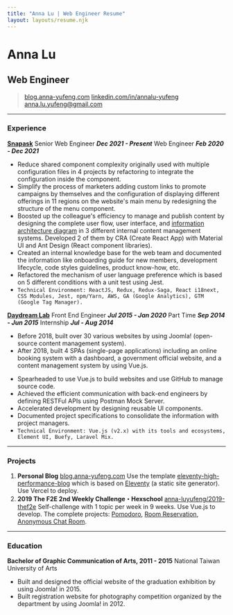 ```yaml
---
title: "Anna Lu | Web Engineer Resume"
layout: layouts/resume.njk
---
```


# Anna Lu

## Web Engineer

> [blog.anna-yufeng.com](https://blog.anna-yufeng.com/) 
> [linkedin.com/in/annalu-yufeng](https://www.linkedin.com/in/annalu-yufeng/) 
> [anna.lu.yufeng@gmail.com](mailto:anna.lu.yufeng@gmail.com)

----

### Experience

[**Snapask**](https://snapask.com) 
Senior Web Engineer *__Dec 2021 - Present__*
Web Engineer *__Feb 2020 - Dec 2021__* 

- Reduce shared component complexity originally used with multiple configuration files in 4 projects by refactoring to  integrate the configuration inside the component.
- Simplify the process of marketers adding custom links to promote campaigns by themselves and the configuration of displaying different offerings in 11 regions on the website's main menu by redesigning the structure of the menu component.
- Boosted up the colleague's efficiency to manage and publish content by designing the complete user flow, user interface, and [information architecture diagram](https://uub8n0.axshare.com/) in 3 different internal content management systems. Developed 2 of them by CRA (Create React App) with Material UI and Ant Design (React component libraries).
- Created an internal knowledge base for the web team and documented the information like onboarding guide for new members, development lifecycle, code styles guidelines, product know-how, etc.
- Refactored the mechanism of user language preference which is based on 5 different conditions with a unit test using Jest.
- `Technical Environment: ReactJS, Redux, Redux-Saga, React i18next, CSS Modules, Jest, npm/Yarn, AWS, GA (Google Analytics), GTM (Google Tag Manager).`

[**Daydream Lab**](https://www.daydream-lab.com) 
Front End Engineer *__Jul 2015 - Jan 2020__*
Part Time *__Sep 2014 - Jun 2015__*
Internship	*__Jul - Aug 2014__*

* Before 2018, built over 30 various websites by using Joomla! (open-source content management system).
* After 2018, built 4 SPAs (single-page applications) including an online booking system with a dashboard, a government official website, and a content management system by using Vue.js.

- Spearheaded to use Vue.js to build websites and use GitHub to manage source code.
- Achieved the efficient communication with back-end engineers by defining RESTFul APIs using Postman Mock Server.
- Accelerated development by designing reusable UI components.
- Documented project specifications to consolidate the information with project managers.
- `Technical Environment: Vue.js (v2.x) with its tools and ecosystems, Element UI, Buefy, Laravel Mix.`

---

### Projects

1. **Personal Blog**
   [blog.anna-yufeng.com](https://blog.anna-yufeng.com/)
   Use the template [eleventy-high-performance-blog](https://www.industrialempathy.com/posts/eleventy-high-performance-blog/) which is based on [Eleventy](https://www.11ty.dev/) (a static site generator). Use Vercel to deploy. 
2. **2019 The F2E 2nd Weekly Challenge・Hexschool**
   [anna-luyufeng/2019-thef2e](https://github.com/anna-luyufeng/2019-thef2e)
   Self-challenge with 1 topic per week in 9 weeks. Use Vue.js to develop. The complete projects: [Pomodoro](https://anna-luyufeng.github.io/2019-thef2e/week1/), [Room Reservation](https://anna-luyufeng.github.io/2019-thef2e/week6/), [Anonymous Chat Room](https://anna-luyufeng.github.io/2019-thef2e/week7/).

-----

### Education

**Bachelor of Graphic Communication of Arts, 2011 - 2015**
National Taiwan University of Arts

- Built and designed the official website of the graduation exhibition by using Joomla! in 2015.
- Built registration website for photography competition organized by the department by using Joomla! in 2012.